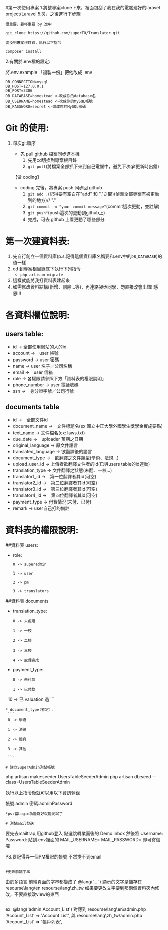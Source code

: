 #第一次使用專案
1.將整專案clone下來，裡面包刮了我在我的電腦建好的laravel project(Laravel 5.3)，之後進行下步驟
   
```
很重要，靠杯重要 by 逸中

git clone https://github.com/superTO/Translator.git

切換到專案根目錄，執行以下指令

composer install
```
    
2.有關於.env檔的設定:

將.env.example 「複製一份」把他改成 .env
```
DB_CONNECTION=mysql
DB_HOST=127.0.0.1
DB_PORT=3306
DB_DATABASE=homestead <-改成你的database名
DB_USERNAME=homestead <-改成你的MySQL帳號
DB_PASSWORD=secret <-改成你的MySQL密碼
```

# Git 的使用:

1. 每次git順序
    * 先 pull github 檔案同步進本機
        1. 先用cd切換到專案根目錄
        2. ```git pull```(將檔案全部抓下來到自己電腦中，避免下次git更新時出錯)
    
     【做 coding】
    * coding 完後，將專案 push 同步回 github
        1. ```git add .```(記得要有空白在"add" 和 "."之間)(偵測全部專案有被更動到的地方)// "."
        2. ```git commit -m "your commit message"```(commit這次更動，並註解)
        3. ```git push"```(push這次的更動到github上)
        4. 完成，可去 github 上看更動了哪些部分

# 第一次建資料表:
1. 先自行創立一個資料庫(p.s.記得這個資料庫名稱要和.env中的```DB_DATABASE```)的值一樣
2. cd 到專案根目錄底下執行下列指令
    * ```php artisan migrate```
3. 這樣就能將我打資料表建起來
4. 如需修改資料結構(新增、刪除...等)，再連絡昶丞同學，勿直接改會出錯!!感恩!!!

# 各資料欄位說明:
## users table:
* id -> 全部使用網站的人的id
* account ->　user 帳號
* password -> user 密碼
* name -> user 名子／公司名稱
* email ->　user 信箱
* role -> 各權限請參照下方「資料表的權限說明」
* phone_number -> user 電話號碼
* ssn ->　身分證字號／公司行號

## documents table
* id ->　全部文件id
* document_name ->　文件標題名(ex:國立中正大學外國學生獎學金實施要點)
* text_name -> 文件檔名(ex: laws.txt)
* due_date ->　uploader 預期之日期
* original_language -> 原文件語言
* translated_language -> 欲翻譯後的語言
* document_type ->　欲翻譯之文件類型(學術、法規...)
* upload_user_id -> 上傳者欲翻譯文件者的id(已與users table的id連動)
* translation_type -> 文件翻譯之狀態(未翻、一校...)
* translator1_id ->　第一位翻譯者其id(可空)
* translator2_id ->　第二位翻譯者其id(可空)
* translator3_id ->　第三位翻譯者其id(可空)
* translator4_id ->　第四位翻譯者其id(可空)
* payment_type -> 付費情況(未付、已付)
* remark -> user自己打的備註

# 資料表的權限說明:
##資料表 users:
* role:
    ```
    0 -> superadmin
    
    1 -> user
    
    2 -> pm
    
    3 -> translators
    
    ```

##資料表 documents
* translation_type:
    ```
    0 -> 未處理
    
    1 -> 一校
    
    2 -> 二校
    
    3 -> 三校
    
    4 -> 處理完成
    
    ```
* payment_type:
    ```
    0 -> 未付款
    
    1 -> 已付款
    
    10 -> 已 valuation 過
    ```
   ```
* document_type(暫定):
    ```
    0 -> 學術
    
    1 -> 法律
    
    2 -> 體育
    
    3 -> 其他
    
    ```

# 建立SuperAdmin測試帳號
```
php artisan make:seeder UsersTableSeederAdmin
php artisan db:seed --class=UsersTableSeederAdmin

執行以上指令後就可以用以下資訊登錄

帳號:admin
密碼:adminPassword
```
*ps:當Login功能寫好就能測試了

# 測試mail發送
```
要先去mailtrap,用github登入
點選跳轉業面後的 Demo inbox
然後將
Username:
Password:
貼到.env裡面的
MAIL_USERNAME=
MAIL_PASSWORD=
即可寄信囉

PS.要記得弄一個PM權限的帳號 不然撈不到email
```

#更改前端字串
```
由於多語言  前端頁面的字串都變成了 @lang('....')
顯示的文字是儲存在 
resourse\lang\en
resourse\lang\zh_tw
如果要更改文字要到那兩個資料夾內修改，不要直接改view的東西
```
```
ex. @lang('admin.Account_List')
對應到 resourse\lang\en\admin.php
    'Account_List' => 'Account List',
與 resourse\lang\zh_tw\admin.php
    'Account_List' => '帳戶列表',



```


